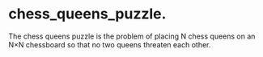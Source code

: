 ﻿# chess_queens_puzzle.
The chess queens puzzle is the problem of placing N chess queens on an N×N chessboard so that no two queens threaten each other.
